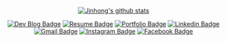 <div align=center>

[![Jinhong's github stats](https://github-readme-stats.vercel.app/api?username=xlffm3&theme=vue&hide=issues,contribs)](https://github.com/anuraghazra/github-readme-stats)
</div>
<div align=center>

[![Dev Blog Badge](http://img.shields.io/badge/-Dev%20Blog-181717?style=flat&logo=github&link=https://xlffm3.github.io)](https://xlffm3.github.io)
[![Resume Badge](http://img.shields.io/badge/-Resume-blueviolet?style=flat&logo=notion&link=https://xlffm3.notion.site/xlffm3/d5ed848bced04634a408e69e5071e38a)](https://xlffm3.notion.site/xlffm3/d5ed848bced04634a408e69e5071e38a)
[![Portfolio Badge](http://img.shields.io/badge/-Portfolio-6DB33F?style=flat&logoColor=white&logo=spring&link=https://xlffm3.notion.site)](https://xlffm3.notion.site)
[![Linkedin Badge](http://img.shields.io/badge/-LinkedIn-informational?style=flat&logoColor=white&logo=linkedin&link=https://www.linkedin.com/in/xlffm3/)](https://www.linkedin.com/in/xlffm3/)
[![Gmail Badge](https://img.shields.io/badge/Gmail-EA4335?style=flat&logo=Gmail&logoColor=white&link=mailto:xlffm3@gmail.com)](mailto:xlffm3@gmail.com)
[![Instagram Badge](https://img.shields.io/badge/-Instagram-E4405F?style=flat&logo=instagram&logoColor=white&link=https://www.instagram.com/hong___o/)](https://www.instagram.com/hong___o/)
[![Facebook Badge](https://img.shields.io/badge/Facebook-1877f2?style=flat&logo=facebook&logoColor=white&link=https://www.facebook.com/qkrwlsghd)](https://www.facebook.com/qkrwlsghd)

</div>
